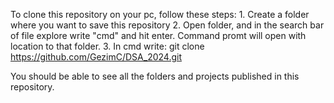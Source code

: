 To clone this repository on your pc, follow these steps: 
          1. Create a folder where you want to save this repository
          2. Open folder, and in the search bar of file explore write "cmd" and hit enter. Command promt will open with location to that folder. 
          3. In cmd write: git clone https://github.com/GezimC/DSA_2024.git

You should be able to see all the folders and projects published in this repository. 


